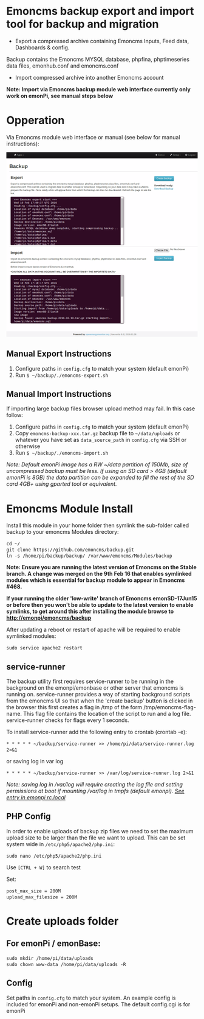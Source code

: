 # Emoncms backup export and import tool for backup and migration

* Export a compressed archive containing Emoncms Inputs, Feed data, Dashboards & config. 

Backup contains the Emoncms MYSQL database, phpfina, phptimeseries data files, emonhub.conf and emoncms.conf

* Import compressed archive into another Emoncms account


**Note: Import via Emoncms backup module web interface currently only work on emonPi, see manual steps below**

# Opperation

Via Emoncms module web interface or manual (see below for manual instructions):

![image](image.png)

## Manual Export Instructions
1. Configure paths in `config.cfg` to match your system (default emonPi) 
2. Run `$ ~/backup/./emoncms-export.sh`

## Manual Import Instructions

If importing large backup files browser upload method may fail. In this case follow: 

1. Configure paths in `config.cfg` to match your system (default emonPi) 
2. Copy `emoncms-backup-xxx.tar.gz` backup file to `~/data/uploads` or whatever you have set as `data_source_path` in `config.cfg` via SSH or otherwise
3. Run `$ ~/backup/./emoncms-import.sh`

*Note: Default emonPi image has a RW ~/data partition of 150Mb, size of uncompressed backup must be less. If using an SD card > 4GB (default emonPi is 8GB) the data partition can be expanded to fill the rest of the SD card 4GB+ using gparted tool or equivalent.*


# Emoncms Module Install
 
 Install this module in your home folder then symlink the sub-folder called backup to your emoncms Modules directory:

    cd ~/
    git clone https://github.com/emoncms/backup.git
    ln -s /home/pi/backup/backup/ /var/www/emoncms/Modules/backup

**Note: Ensure you are running the latest version of Emoncms on the Stable branch. A change was merged on the 9th Feb 16 that enables symlinked modules which is essential for backup module to appear in Emoncms #468.** 

**If your running the older 'low-write' branch of Emoncms emonSD-17Jun15 or before then you won't be able to update to the latest version to enable symlinks, to get around this after installing the module browse to [http://emonpi/emoncms/backup](http://emonpi/emoncms/backup)**

After updating a reboot or restart of apache will be required to enable symlinked modules:

    sudo service apache2 restart

## service-runner

The backup utility first requires service-runner to be running in the background on the emonpi/emonbase or other server that emoncms is running on. service-runner provides a way of starting background scripts from the emoncms UI so that when the 'create backup' button is clicked in the browser this first creates a flag in /tmp of the form /tmp/emoncms-flag-name. This flag file contains the location of the script to run and a log file. service-runner checks for flags every 1 seconds.

To install service-runner add the following entry to crontab (crontab -e):

    * * * * * ~/backup/service-runner >> /home/pi/data/service-runner.log 2>&1

or saving log in var log

    * * * * * ~/backup/service-runner >> /var/log/service-runner.log 2>&1

*Note: saving log in /var/log will require creating the log file and setting permissions at boot if mounting /var/log in tmpfs (default emonpi). [See entry in emonpi rc.local](https://github.com/openenergymonitor/emonpi/blob/master/rc.local_jessieminimal#L12)*

## PHP Config

In order to enable uploads of backup zip files we need to set the maximum upload size to be larger than the file we want to upload. This can be set system wide in `/etc/php5/apache2/php.ini`:

    sudo nano /etc/php5/apache2/php.ini

Use `[CTRL + W]` to search test

Set:

    post_max_size = 200M
    upload_max_filesize = 200M

# Create uploads folder

## For emonPi / emonBase:

    sudo mkdir /home/pi/data/uploads
    sudo chown www-data /home/pi/data/uploads -R
    
## Config

Set paths in `config.cfg` to match your system. An example config is included for emonPi and non-emonPi setups. The default config.cgi is for emonPi
